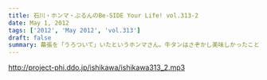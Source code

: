 ```yaml
---
title: 石川・ホンマ・ぶるんのBe-SIDE Your Life! vol.313-2
date: May 1, 2012
tags: ['2012', 'May 2012', 'vol.313']
draft: false
summary: 幕張を「うろついて」いたというホンマさん。牛タンはさぞかし美味しかったことでしょう～～ＮＡＭＡＥ
---
```


http://project-phi.ddo.jp/ishikawa/ishikawa313_2.mp3
